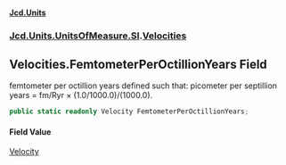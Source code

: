 #### [Jcd.Units](index 'index')
### [Jcd.Units.UnitsOfMeasure.SI](Jcd.Units.UnitsOfMeasure.SI 'Jcd.Units.UnitsOfMeasure.SI').[Velocities](Velocities 'Jcd.Units.UnitsOfMeasure.SI.Velocities')

## Velocities.FemtometerPerOctillionYears Field

femtometer per octillion years defined such that: picometer per septillion years = fm/Ryr × (1.0/1000.0)/(1000.0).

```csharp
public static readonly Velocity FemtometerPerOctillionYears;
```

#### Field Value
[Velocity](Velocity 'Jcd.Units.UnitTypes.Velocity')